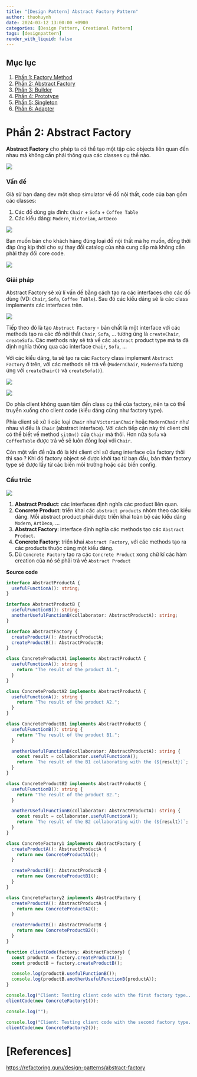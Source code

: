 ```yaml
---
title: "[Design Pattern] Abstract Factory Pattern"
author: thuohuynh
date: 2024-03-12 13:00:00 +0900
categories: [Design Pattern, Creational Pattern]
tags: [designpattern]
render_with_liquid: false
---
```


## Mục lục

1. [Phần 1: Factory Method](/posts/Factory-Method-Pattern)
2. [Phần 2: Abstract Factory](/posts/Abstract-Factory-Pattern)
3. [Phần 3: Builder](/posts/Builder-Pattern)
4. [Phần 4: Prototype](/posts/Prototype-Pattern)
5. [Phần 5: Singleton](/posts/Singleton-Pattern)
6. [Phần 6: Adapter](/posts/Adapter-Pattern)

# Phần 2: Abstract Factory

**Abstract Factory** cho phép ta có thể tạo một tập các objects liên quan đến nhau mà không cần phải thông qua các classes cụ thể nào.

![](https://refactoring.guru/images/patterns/content/abstract-factory/abstract-factory-en.png)

### Vấn đề

Giả sử bạn đang dev một shop simulator về đồ nội thất, code của bạn gồm các classes:

1. Các đồ dùng gia đình: `Chair` + `Sofa` + `Coffee Table`
2. Các kiểu dáng: `Modern`, `Victorian`, `ArtDeco`

![](https://refactoring.guru/images/patterns/diagrams/abstract-factory/problem-en.png)

Bạn muốn bán cho khách hàng đúng loại đồ nội thất mà họ muốn, đồng thời đáp ứng kịp thời cho sự thay đổi catalog của nhà cung cấp mà không cần phải thay đổi core code.

![](https://refactoring.guru/images/patterns/content/abstract-factory/abstract-factory-comic-1-en.png)

### Giải pháp

Abstract Factory sẽ xử lí vấn đề bằng cách tạo ra các interfaces cho các đồ dùng (VD: `Chair`, `Sofa`, `Coffee Table`). Sau đó các kiểu dáng sẽ là các class implements các interfaces trên.

![](https://refactoring.guru/images/patterns/diagrams/abstract-factory/solution1.png)

Tiếp theo đó là tạo `Abstract Factory` - bản chất là một interface với các methods tạo ra các đồ nội thất `Chair`, `Sofa`, ... tương ứng là `createChair`, `createSofa`. Các methods này sẽ trả về các `abstract` product type mà ta đã định nghĩa thông qua các interface `Chair`, `Sofa`, ...

Với các kiểu dáng, ta sẽ tạo ra các `Factory` class implement `Abstract Factory` ở trên, với các methods sẽ trả về (`ModernChair`, `ModernSofa` tương ứng với `createChair()` và `createSofa()`).

![](https://refactoring.guru/images/patterns/diagrams/abstract-factory/solution2.png)

![](https://refactoring.guru/images/patterns/content/abstract-factory/abstract-factory-comic-2-en.png)

Do phía client không quan tâm đến class cụ thể của factory, nên ta có thể truyền xuống cho client code (kiểu dáng cũng như factory type).

Phía client sẽ xử lí các loại `Chair` như `VictorianChair` hoặc `ModernChair` như nhau vì đều là `Chair` (abstract interface). Với cách tiếp cận này thì client chỉ có thể biết về method `sitOn()` của `Chair` mà thôi. Hơn nữa `Sofa` và `CoffeeTable` được trả về sẽ luôn đồng loại với `Chair`.

Còn một vấn đề nữa đó là khi client chỉ sử dụng interface của factory thôi thì sao ? Khi đó factory object sẽ được khởi tạo từ ban đầu, bản thân factory type sẽ được lấy từ các biến môi trường hoặc các biến config.

### Cấu trúc

![](https://refactoring.guru/images/patterns/diagrams/abstract-factory/structure.png)

1. **Abstract Product**: các interfaces định nghĩa các product liên quan.
2. **Concrete Product**: triển khai các `abstract products` nhóm theo các kiểu dáng. Mỗi abstract product phải được triển khai toàn bộ các kiểu dáng `Modern`, `ArtDeco`, ...
3. **Abstract Factory**: interface định nghĩa các methods tạo các `Abstract Product`.
4. **Concrete Factory**: triển khai `Abstract Factory`, với các methods tạo ra các products thuộc cùng một kiểu dáng.
5. Dù `Concrete Factory` tạo ra các `Concrete Product` xong chữ kí các hàm creation của nó sẽ phải trả về `Abstract Product`

**Source code**

```typescript
interface AbstractProductA {
  usefulFunctionA(): string;
}

interface AbstractProductB {
  usefulFunctionB(): string;
  anotherUsefulFunctionB(collaborator: AbstractProductA): string;
}

interface AbstractFactory {
  createProductA(): AbstractProductA;
  createProductB(): AbstractProductB;
}

class ConcreteProductA1 implements AbstractProductA {
  usefulFunctionA(): string {
    return "The result of the product A1.";
  }
}

class ConcreteProductA2 implements AbstractProductA {
  usefulFunctionA(): string {
    return "The result of the product A2.";
  }
}

class ConcreteProductB1 implements AbstractProductB {
  usefulFunctionB(): string {
    return "The result of the product B1.";
  }

  anotherUsefulFunctionB(collaborator: AbstractProductA): string {
    const result = collaborator.usefulFunctionA();
    return `The result of the B1 collaborating with the (${result})`;
  }
}

class ConcreteProductB2 implements AbstractProductB {
  usefulFunctionB(): string {
    return "The result of the product B2.";
  }

  anotherUsefulFunctionB(collaborator: AbstractProductA): string {
    const result = collaborator.usefulFunctionA();
    return `The result of the B2 collaborating with the (${result})`;
  }
}

class ConcreteFactory1 implements AbstractFactory {
  createProductA(): AbstractProductA {
    return new ConcreteProductA1();
  }

  createProductB(): AbstractProductB {
    return new ConcreteProductB1();
  }
}

class ConcreteFactory2 implements AbstractFactory {
  createProductA(): AbstractProductA {
    return new ConcreteProductA2();
  }

  createProductB(): AbstractProductB {
    return new ConcreteProductB2();
  }
}

function clientCode(factory: AbstractFactory) {
  const productA = factory.createProductA();
  const productB = factory.createProductB();

  console.log(productB.usefulFunctionB());
  console.log(productB.anotherUsefulFunctionB(productA));
}

console.log("Client: Testing client code with the first factory type...");
clientCode(new ConcreteFactory1());

console.log("");

console.log("Client: Testing client code with the second factory type...");
clientCode(new ConcreteFactory2());
```

# [References]

<https://refactoring.guru/design-patterns/abstract-factory>
